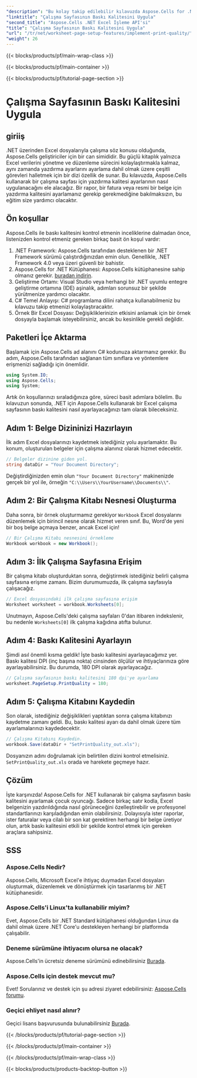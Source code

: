 ```yaml
---
"description": "Bu kolay takip edilebilir kılavuzda Aspose.Cells for .NET'te çalışma sayfaları için baskı kalitesinin nasıl uygulanacağını öğrenin. Excel belgelerini verimli bir şekilde yönetmek için mükemmeldir."
"linktitle": "Çalışma Sayfasının Baskı Kalitesini Uygula"
"second_title": "Aspose.Cells .NET Excel İşleme API'si"
"title": "Çalışma Sayfasının Baskı Kalitesini Uygula"
"url": "/tr/net/worksheet-page-setup-features/implement-print-quality/"
"weight": 26
---
```


{{< blocks/products/pf/main-wrap-class >}}

{{< blocks/products/pf/main-container >}}

{{< blocks/products/pf/tutorial-page-section >}}

# Çalışma Sayfasının Baskı Kalitesini Uygula

## giriiş
.NET üzerinden Excel dosyalarıyla çalışma söz konusu olduğunda, Aspose.Cells geliştiriciler için bir can simididir. Bu güçlü kitaplık yalnızca Excel verilerini yönetme ve düzenleme sürecini kolaylaştırmakla kalmaz, aynı zamanda yazdırma ayarlarını ayarlama dahil olmak üzere çeşitli görevleri halletmek için bir dizi özellik de sunar. Bu kılavuzda, Aspose.Cells kullanarak bir çalışma sayfası için yazdırma kalitesi ayarlarının nasıl uygulanacağını ele alacağız. Bir rapor, bir fatura veya resmi bir belge için yazdırma kalitesini ayarlamanız gerekip gerekmediğine bakılmaksızın, bu eğitim size yardımcı olacaktır.
## Ön koşullar
Aspose.Cells ile baskı kalitesini kontrol etmenin inceliklerine dalmadan önce, listenizden kontrol etmeniz gereken birkaç basit ön koşul vardır:
1. .NET Framework: Aspose.Cells tarafından desteklenen bir .NET Framework sürümü çalıştırdığınızdan emin olun. Genellikle, .NET Framework 4.0 veya üzeri güvenli bir bahistir.
2. Aspose.Cells for .NET Kütüphanesi: Aspose.Cells kütüphanesine sahip olmanız gerekir. [buradan indirin](https://releases.aspose.com/cells/net/).
3. Geliştirme Ortamı: Visual Studio veya herhangi bir .NET uyumlu entegre geliştirme ortamına (IDE) aşinalık, adımları sorunsuz bir şekilde yürütmenize yardımcı olacaktır.
4. C# Temel Anlayışı: C# programlama dilini rahatça kullanabilmeniz bu kılavuzu takip etmenizi kolaylaştıracaktır.
5. Örnek Bir Excel Dosyası: Değişikliklerinizin etkisini anlamak için bir örnek dosyayla başlamak isteyebilirsiniz, ancak bu kesinlikle gerekli değildir.
## Paketleri İçe Aktarma
Başlamak için Aspose.Cells ad alanını C# kodunuza aktarmanız gerekir. Bu adım, Aspose.Cells tarafından sağlanan tüm sınıflara ve yöntemlere erişmenizi sağladığı için önemlidir.
```csharp
using System.IO;
using Aspose.Cells;
using System;
```
Artık ön koşullarınızı sıraladığınıza göre, süreci basit adımlara bölelim. Bu kılavuzun sonunda, .NET için Aspose.Cells kullanarak bir Excel çalışma sayfasının baskı kalitesini nasıl ayarlayacağınızı tam olarak bileceksiniz.
## Adım 1: Belge Dizininizi Hazırlayın
İlk adım Excel dosyalarınızı kaydetmek istediğiniz yolu ayarlamaktır. Bu konum, oluşturulan belgeler için çalışma alanınız olarak hizmet edecektir.
```csharp
// Belgeler dizinine giden yol.
string dataDir = "Your Document Directory";
```
Değiştirdiğinizden emin olun `"Your Document Directory"` makinenizde gerçek bir yol ile, örneğin `"C:\\Users\\YourUsername\\Documents\\"`.
## Adım 2: Bir Çalışma Kitabı Nesnesi Oluşturma
Daha sonra, bir örnek oluşturmamız gerekiyor `Workbook` Excel dosyalarını düzenlemek için birincil nesne olarak hizmet veren sınıf. Bu, Word'de yeni bir boş belge açmaya benzer, ancak Excel için!
```csharp
// Bir Çalışma Kitabı nesnesini örnekleme
Workbook workbook = new Workbook();
```
## Adım 3: İlk Çalışma Sayfasına Erişim
Bir çalışma kitabı oluşturduktan sonra, değiştirmek istediğiniz belirli çalışma sayfasına erişme zamanı. Bizim durumumuzda, ilk çalışma sayfasıyla çalışacağız.
```csharp
// Excel dosyasındaki ilk çalışma sayfasına erişim
Worksheet worksheet = workbook.Worksheets[0];
```
Unutmayın, Aspose.Cells'deki çalışma sayfaları 0'dan itibaren indekslenir, bu nedenle `Worksheets[0]` ilk çalışma kağıdına atıfta bulunur.
## Adım 4: Baskı Kalitesini Ayarlayın
Şimdi asıl önemli kısma geldik! İşte baskı kalitesini ayarlayacağımız yer. Baskı kalitesi DPI (inç başına nokta) cinsinden ölçülür ve ihtiyaçlarınıza göre ayarlayabilirsiniz. Bu durumda, 180 DPI olarak ayarlayacağız.
```csharp
// Çalışma sayfasının baskı kalitesini 180 dpi'ye ayarlama
worksheet.PageSetup.PrintQuality = 180;
```
## Adım 5: Çalışma Kitabını Kaydedin
Son olarak, istediğiniz değişiklikleri yaptıktan sonra çalışma kitabınızı kaydetme zamanı geldi. Bu, baskı kalitesi ayarı da dahil olmak üzere tüm ayarlamalarınızı kaydedecektir.
```csharp
// Çalışma Kitabını Kaydedin.
workbook.Save(dataDir + "SetPrintQuality_out.xls");
```
Dosyanızın adını doğrulamak için belirtilen dizini kontrol etmelisiniz. `SetPrintQuality_out.xls` orada ve harekete geçmeye hazır.
## Çözüm
İşte karşınızda! Aspose.Cells for .NET kullanarak bir çalışma sayfasının baskı kalitesini ayarlamak çocuk oyuncağı. Sadece birkaç satır kodla, Excel belgenizin yazdırıldığında nasıl görüneceğini özelleştirebilir ve profesyonel standartlarınızı karşıladığından emin olabilirsiniz. Dolayısıyla ister raporlar, ister faturalar veya cilalı bir son kat gerektiren herhangi bir belge üretiyor olun, artık baskı kalitesini etkili bir şekilde kontrol etmek için gereken araçlara sahipsiniz.
## SSS
### Aspose.Cells Nedir?
Aspose.Cells, Microsoft Excel'e ihtiyaç duymadan Excel dosyaları oluşturmak, düzenlemek ve dönüştürmek için tasarlanmış bir .NET kütüphanesidir.
### Aspose.Cells'i Linux'ta kullanabilir miyim?
Evet, Aspose.Cells bir .NET Standard kütüphanesi olduğundan Linux da dahil olmak üzere .NET Core'u destekleyen herhangi bir platformda çalışabilir.
### Deneme sürümüne ihtiyacım olursa ne olacak?
Aspose.Cells'in ücretsiz deneme sürümünü edinebilirsiniz [Burada](https://releases.aspose.com/).
### Aspose.Cells için destek mevcut mu?
Evet! Sorularınız ve destek için şu adresi ziyaret edebilirsiniz: [Aspose.Cells forumu](https://forum.aspose.com/c/cells/9).
### Geçici ehliyet nasıl alınır?
Geçici lisans başvurusunda bulunabilirsiniz [Burada](https://purchase.aspose.com/temporary-license/).


{{< /blocks/products/pf/tutorial-page-section >}}

{{< /blocks/products/pf/main-container >}}

{{< /blocks/products/pf/main-wrap-class >}}

{{< blocks/products/products-backtop-button >}}